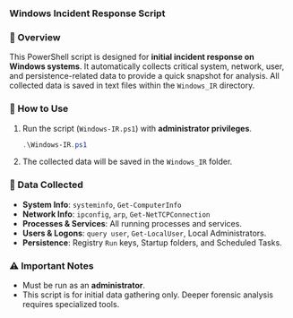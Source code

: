 ### Windows Incident Response Script

### 📝 Overview

This PowerShell script is designed for **initial incident response on Windows systems**. It automatically collects critical system, network, user, and persistence-related data to provide a quick snapshot for analysis. All collected data is saved in text files within the `Windows_IR` directory.

### 🚀 How to Use

1.  Run the script (`Windows-IR.ps1`) with **administrator privileges**.
    ```powershell
    .\Windows-IR.ps1
    ```
2.  The collected data will be saved in the `Windows_IR` folder.

### 📂 Data Collected

  * **System Info**: `systeminfo`, `Get-ComputerInfo`
  * **Network Info**: `ipconfig`, `arp`, `Get-NetTCPConnection`
  * **Processes & Services**: All running processes and services.
  * **Users & Logons**: `query user`, `Get-LocalUser`, Local Administrators.
  * **Persistence**: Registry `Run` keys, Startup folders, and Scheduled Tasks.

### ⚠️ Important Notes

  * Must be run as an **administrator**.
  * This script is for initial data gathering only. Deeper forensic analysis requires specialized tools.
